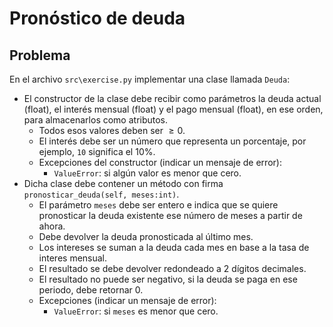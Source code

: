 Pronóstico de deuda
================================================

Problema
--------

En el archivo `src\exercise.py` implementar una clase llamada `Deuda`:

* El constructor de la clase debe recibir como parámetros la deuda actual (float), el interés mensual (float) y el pago mensual (float), en ese orden, para almacenarlos como atributos.
    * Todos esos valores deben ser $\geq 0$.
    * El interés debe ser un número que representa un porcentaje, por ejemplo, `10` significa el 10%.
    * Excepciones del constructor (indicar un mensaje de error):
        * `ValueError`: si algún valor es menor que cero.
* Dicha clase debe contener un método con firma `pronosticar_deuda(self, meses:int)`.
    * El parámetro `meses` debe ser entero e indica que se quiere pronosticar la deuda existente ese número de meses a partir de ahora.
    * Debe devolver la deuda pronosticada al último mes.
    * Los intereses se suman a la deuda cada mes en base a la tasa de interes mensual.
    * El resultado se debe devolver redondeado a 2 dígitos decimales.
    * El resultado no puede ser negativo, si la deuda se paga en ese periodo, debe retornar 0.
    * Excepciones (indicar un mensaje de error):
        * `ValueError`: si `meses` es menor que cero.

